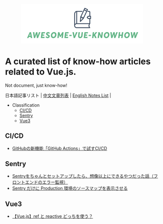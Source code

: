 <p align="center">
<img src="awesome-vue-knowhow.png"  width="400"/ />
</p>

# A curated list of know-how articles related to Vue.js.
Not document, just know-how!

日本語記事リスト | [中文文章列表](./README.cn.md) | [English Notes List](./README.md) |

- Classification
  - [CI/CD](#CI/CD)
  - [Sentry](#Sentry)
  - [Vue3](#vue3)

## CI/CD
- [GitHubの新機能「GitHub Actions」で試すCI/CD](https://knowledge.sakura.ad.jp/23478/)

## Sentry
- [Sentryをちゃんとセットアップしたら、想像以上にできるやつだった話（フロントエンドのエラー監視）](https://tech.smartshopping.co.jp/Sentry)
- [Sentry だけに Production 環境のソースマップを表示させる](https://www.dkrk-blog.net/javascript/sentry-sourcemap)

## Vue3
- [【Vue.js】ref と reactive どっちを使う？](https://zenn.dev/azukiazusa/articles/ref-vs-article)
